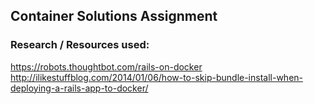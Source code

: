Container Solutions Assignment
------------------------------

### Research / Resources used:

https://robots.thoughtbot.com/rails-on-docker
http://ilikestuffblog.com/2014/01/06/how-to-skip-bundle-install-when-deploying-a-rails-app-to-docker/